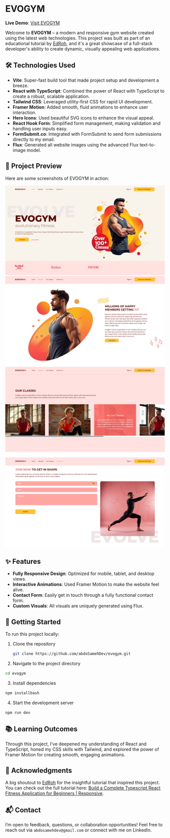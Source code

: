 # EVOGYM

**Live Demo**: [Visit EVOGYM](https://evogym-5dm.pages.dev/)

Welcome to **EVOGYM** – a modern and responsive gym website created using the latest web technologies. This project was built as part of an educational tutorial by [EdRoh](https://www.youtube.com/@EdRohDev), and it's a great showcase of a full-stack developer's ability to create dynamic, visually appealing web applications.

## 🛠 Technologies Used

-   **Vite**: Super-fast build tool that made project setup and development a breeze.
-   **React with TypeScript**: Combined the power of React with TypeScript to create a robust, scalable application.
-   **Tailwind CSS**: Leveraged utility-first CSS for rapid UI development.
-   **Framer Motion**: Added smooth, fluid animations to enhance user interaction.
-   **Hero Icons**: Used beautiful SVG icons to enhance the visual appeal.
-   **React Hook Form**: Simplified form management, making validation and handling user inputs easy.
-   **FormSubmit.co**: Integrated with FormSubmit to send form submissions directly to my email.
-   **Flux**: Generated all website images using the advanced Flux text-to-image model.

## 📸 Project Preview

Here are some screenshots of EVOGYM in action:

![Homepage](screenshots/home-ss.png)
![Benefits](screenshots/benefits2-ss.png)
![Classess](screenshots/ourclassess-ss.png)
![Contact Us](screenshots/contactus-ss.png)

## ✨ Features

-   **Fully Responsive Design**: Optimized for mobile, tablet, and desktop views.
-   **Interactive Animations**: Used Framer Motion to make the website feel alive.
-   **Contact Form**: Easily get in touch through a fully functional contact form.
-   **Custom Visuals**: All visuals are uniquely generated using Flux.

## 🚀 Getting Started

To run this project locally:

1. Clone the repository
    ```bash
    git clone https://github.com/abdoSamehDev/evogym.git
    ```
2. Navigate to the project directory

```bash
cd evogym
```

3. Install dependencies

```bash
npm installbash
```

4. Start the development server

```bash
npm run dev
```

## 📚 Learning Outcomes

Through this project, I’ve deepened my understanding of React and TypeScript, honed my CSS skills with Tailwind, and explored the power of Framer Motion for creating smooth, engaging animations.

## 🎥 Acknowledgments

A big shoutout to [EdRoh](https://www.youtube.com/@EdRohDev) for the insightful tutorial that inspired this project. You can check out the full tutorial here: [Build a Complete Typescript React Fitness Application for Beginners | Responsive](https://www.youtube.com/watch?v=I2NNxr3WPDo).

## 📬 Contact

I’m open to feedback, questions, or collaboration opportunities! Feel free to reach out via `abdosamehdev@gmail.com` or connect with me on LinkedIn.
